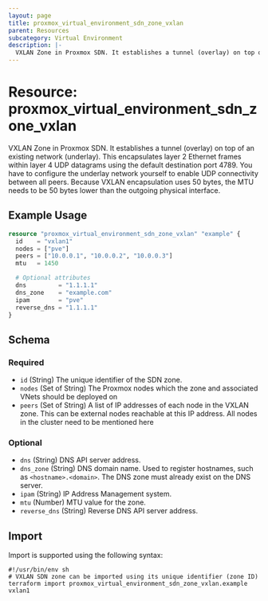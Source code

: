 ```yaml
---
layout: page
title: proxmox_virtual_environment_sdn_zone_vxlan
parent: Resources
subcategory: Virtual Environment
description: |-
  VXLAN Zone in Proxmox SDN. It establishes a tunnel (overlay) on top of an existing network (underlay). This encapsulates layer 2 Ethernet frames within layer 4 UDP datagrams using the default destination port 4789. You have to configure the underlay network yourself to enable UDP connectivity between all peers. Because VXLAN encapsulation uses 50 bytes, the MTU needs to be 50 bytes lower than the outgoing physical interface.
---
```


# Resource: proxmox_virtual_environment_sdn_zone_vxlan

VXLAN Zone in Proxmox SDN. It establishes a tunnel (overlay) on top of an existing network (underlay). This encapsulates layer 2 Ethernet frames within layer 4 UDP datagrams using the default destination port 4789. You have to configure the underlay network yourself to enable UDP connectivity between all peers. Because VXLAN encapsulation uses 50 bytes, the MTU needs to be 50 bytes lower than the outgoing physical interface.

## Example Usage

```terraform
resource "proxmox_virtual_environment_sdn_zone_vxlan" "example" {
  id    = "vxlan1"
  nodes = ["pve"]
  peers = ["10.0.0.1", "10.0.0.2", "10.0.0.3"]
  mtu   = 1450

  # Optional attributes
  dns         = "1.1.1.1"
  dns_zone    = "example.com"
  ipam        = "pve"
  reverse_dns = "1.1.1.1"
}
```

<!-- schema generated by tfplugindocs -->
## Schema

### Required

- `id` (String) The unique identifier of the SDN zone.
- `nodes` (Set of String) The Proxmox nodes which the zone and associated VNets should be deployed on
- `peers` (Set of String) A list of IP addresses of each node in the VXLAN zone. This can be external nodes reachable at this IP address. All nodes in the cluster need to be mentioned here

### Optional

- `dns` (String) DNS API server address.
- `dns_zone` (String) DNS domain name. Used to register hostnames, such as `<hostname>.<domain>`. The DNS zone must already exist on the DNS server.
- `ipam` (String) IP Address Management system.
- `mtu` (Number) MTU value for the zone.
- `reverse_dns` (String) Reverse DNS API server address.

## Import

Import is supported using the following syntax:

```shell
#!/usr/bin/env sh
# VXLAN SDN zone can be imported using its unique identifier (zone ID)
terraform import proxmox_virtual_environment_sdn_zone_vxlan.example vxlan1
```
